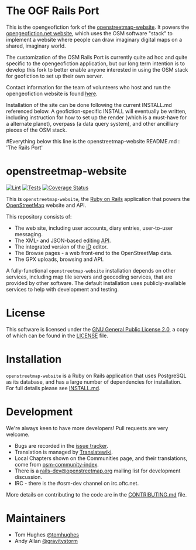 # The OGF Rails Port

This is the opengeofiction fork of the [openstreetmap-website](https://github.com/openstreetmap/openstreetmap-website).
It powers the [opengeofiction.net website](https://opengeofiction.net/about), which uses the OSM software "stack" to implement
a website where people can draw imaginary digital maps on a shared, imaginary world.

The customization of the OSM Rails Port is currently quite ad hoc and quite specific to the opengeofiction application,
but our long term intention is to develop this fork to better enable anyone interested in using the OSM stack
for geofiction to set up their own server.

Contact information for the team of volunteers who host and run the opengeofiction website is found [here](https://opengeofiction.net/contact).

Installation of the site can be done following the current INSTALL.md referenced below. A geofiction-specific INSTALL will eventually be written, including
instruction for how to set up the render (which is a must-have for a alternate planet), overpass (a data query system), and other ancilliary pieces of the
OSM stack.

#Everything below this line is the openstreetmap-website README.md : 'The Rails Port'
# openstreetmap-website

[![Lint](https://github.com/openstreetmap/openstreetmap-website/workflows/Lint/badge.svg?branch=master&event=push)](https://github.com/openstreetmap/openstreetmap-website/actions?query=workflow%3ALint%20branch%3Amaster%20event%3Apush)
[![Tests](https://github.com/openstreetmap/openstreetmap-website/workflows/Tests/badge.svg?branch=master&event=push)](https://github.com/openstreetmap/openstreetmap-website/actions?query=workflow%3ATests%20branch%3Amaster%20event%3Apush)
[![Coverage Status](https://coveralls.io/repos/openstreetmap/openstreetmap-website/badge.svg?branch=master)](https://coveralls.io/r/openstreetmap/openstreetmap-website?branch=master)

This is `openstreetmap-website`, the [Ruby on Rails](http://rubyonrails.org/)
application that powers the [OpenStreetMap](https://www.openstreetmap.org) website and API.

This repository consists of:

* The web site, including user accounts, diary entries, user-to-user messaging.
* The XML- and JSON-based editing [API](https://wiki.openstreetmap.org/wiki/API_v0.6).
* The integrated version of the [iD](https://wiki.openstreetmap.org/wiki/ID) editor.
* The Browse pages - a web front-end to the OpenStreetMap data.
* The GPX uploads, browsing and API.

A fully-functional `openstreetmap-website` installation depends on other services, including map tile
servers and geocoding services, that are provided by other software. The default installation
uses publicly-available services to help with development and testing.

# License

This software is licensed under the [GNU General Public License 2.0](https://www.gnu.org/licenses/old-licenses/gpl-2.0.txt),
a copy of which can be found in the [LICENSE](LICENSE) file.

# Installation

`openstreetmap-website` is a Ruby on Rails application that uses PostgreSQL as its database, and has a large
number of dependencies for installation. For full details please see [INSTALL.md](INSTALL.md).

# Development

We're always keen to have more developers! Pull requests are very welcome.

* Bugs are recorded in the [issue tracker](https://github.com/openstreetmap/openstreetmap-website/issues).
* Translation is managed by [Translatewiki](https://translatewiki.net/wiki/Translating:OpenStreetMap).
* Local Chapters shown on the Communities page, and their translations, come from [osm-community-index](https://github.com/osmlab/osm-community-index).
* There is a [rails-dev@openstreetmap.org](https://lists.openstreetmap.org/listinfo/rails-dev) mailing list for development discussion.
* IRC - there is the #osm-dev channel on irc.oftc.net.

More details on contributing to the code are in the [CONTRIBUTING.md](CONTRIBUTING.md) file.

# Maintainers

* Tom Hughes [@tomhughes](https://github.com/tomhughes/)
* Andy Allan [@gravitystorm](https://github.com/gravitystorm/)
